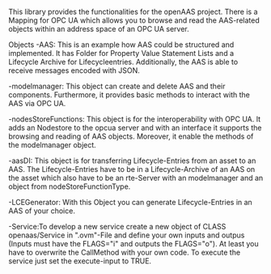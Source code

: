 This library provides the functionalities for the openAAS project. There is a Mapping for OPC UA which allows you to browse and read the AAS-related objects within an address space of an OPC UA server.

Objects
-AAS: This is an example how AAS could be structured and implemented. It has Folder for Property Value Statement Lists and a Lifecycle Archive for Lifecycleentries. Additionally, the AAS is able to receive messages encoded with JSON.

-modelmanager: This object can create and delete AAS and their components. Furthermore, it provides basic methods to interact with the AAS via OPC UA.

-nodesStoreFunctions: This object is for the interoperability with OPC UA. It adds an Nodestore to the opcua server and with an interface it supports the browsing and reading of AAS objects. Moreover, it enable the methods of the modelmanager object.

-aasDI: This object is for transferring Lifecycle-Entries from an asset to an AAS. The Lifecycle-Entries have to be in a Lifecycle-Archive of an AAS on the asset which also have to be an rte-Server with an modelmanager and an object from nodeStoreFunctionType.

-LCEGenerator: With this Object you can generate Lifecycle-Entries in an AAS of your choice.

-Service:To develop a new service create a new object of CLASS openaas/Service in ".ovm"-File and define your own inputs and outpus (Inputs must have the FLAGS="i" and outputs the FLAGS="o"). At least you have to overwrite the CallMethod with your own code. To execute the service just set the execute-input to TRUE.
